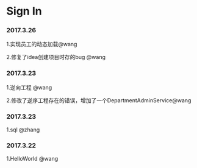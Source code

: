 # Sign In

### 2017.3.26

1.实现员工的动态加载@wang

2.修复了idea创建项目时存的bug @wang

### 2017.3.23

1.逆向工程 @wang

2.修改了逆序工程存在的错误，增加了一个DepartmentAdminService@wang

### 2017.3.23

1.sql   @zhang

### 2017.3.22

1.HelloWorld   @wang